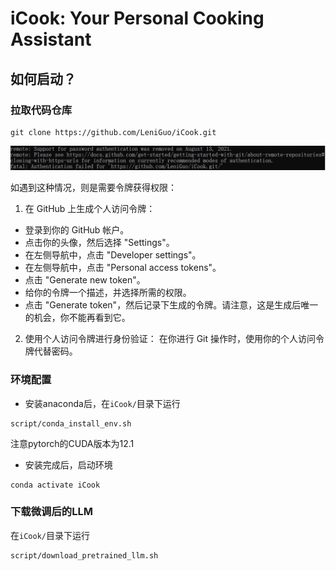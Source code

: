 # iCook: Your Personal Cooking Assistant

## 如何启动？

###  拉取代码仓库
```
git clone https://github.com/LeniGuo/iCook.git
```

![](./asset/需要令牌.png)

如遇到这种情况，则是需要令牌获得权限：
1. 在 GitHub 上生成个人访问令牌：
- 登录到你的 GitHub 帐户。
- 点击你的头像，然后选择 "Settings"。
- 在左侧导航中，点击 "Developer settings"。
- 在左侧导航中，点击 "Personal access tokens"。
- 点击 "Generate new token"。
- 给你的令牌一个描述，并选择所需的权限。
- 点击 "Generate token"，然后记录下生成的令牌。请注意，这是生成后唯一的机会，你不能再看到它。
2. 使用个人访问令牌进行身份验证： 在你进行 Git 操作时，使用你的个人访问令牌代替密码。


### 环境配置
- 安装anaconda后，在```iCook/```目录下运行

```
script/conda_install_env.sh
```
注意pytorch的CUDA版本为12.1

- 安装完成后，启动环境

```
conda activate iCook
```

### 下载微调后的LLM
在```iCook/```目录下运行
```
script/download_pretrained_llm.sh
```

